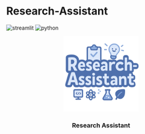 # Research-Assistant

![streamlit](https://img.shields.io/badge/streamlit-1.25.0-FF4B4B?logo=streamlit)
![python](https://img.shields.io/badge/python-3.11-3776AB?logo=python&logoColor=white)

<p align="center">
  <img src="./logo.png" alt="Logo" width="200">
  <h3 align="center">Research Assistant</h3>
</p>
